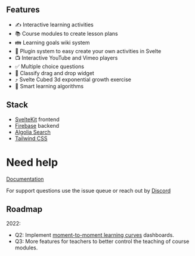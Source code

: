 ## Features
- ✍ Interactive learning activities
- 📚 Course modules to create lesson plans
- 👪 Learning goals wiki system
- 🔧 Plugin system to easy create your own activities in Svelte
- 📺 Interactive YouTube and Vimeo players
- ✅ Multiple choice questions
- 📐 Classify drag and drop widget
- ⤴  Svelte Cubed 3d exponential growth exercise
- 📎 Smart learning algorithms

## Stack
- [SvelteKit](https://kit.svelte.dev/) frontend
- [Firebase](https://firebase.google.com/) backend
- [Algolia Search](https://www.algolia.com)
- [Tailwind CSS](https://tailwindcss.com/)

# Need help
[Documentation](https://naabu.github.io/naabu/)

For support questions use the issue queue or reach out by [Discord](https://discord.gg/tz2CSSrBgt)


## Roadmap
2022:
- Q2: Implement [moment-to-moment learning curves](https://www.upenn.edu/learninganalytics/ryanbaker/GraphReplayBakerEtAlJLS08132013.pdf) dashboards.
- Q3: More features for teachers to better control the teaching of course modules.
